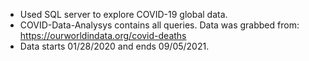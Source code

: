 - Used SQL server to explore COVID-19 global data.
- COVID-Data-Analysys contains all queries. Data was grabbed from: https://ourworldindata.org/covid-deaths 
- Data starts 01/28/2020 and ends 09/05/2021.
